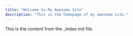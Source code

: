 ```yaml
---
title: "Welcome to My Awesome Site"
description: "This is the homepage of my awesome site."
---
```


This is the content from the _index.md file.
